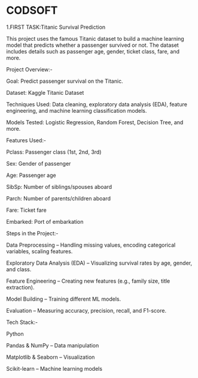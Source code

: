 # CODSOFT
1.FIRST TASK:Titanic Survival Prediction 

This project uses the famous Titanic dataset to build a machine learning model that predicts whether a passenger survived or not. The dataset includes details such as passenger age, gender, ticket class, fare, and more.

 Project Overview:-

Goal: Predict passenger survival on the Titanic.

Dataset: Kaggle Titanic Dataset

Techniques Used: Data cleaning, exploratory data analysis (EDA), feature engineering, and machine learning classification models.

Models Tested: Logistic Regression, Random Forest, Decision Tree, and more.

 Features Used:-

Pclass: Passenger class (1st, 2nd, 3rd)

Sex: Gender of passenger

Age: Passenger age

SibSp: Number of siblings/spouses aboard

Parch: Number of parents/children aboard

Fare: Ticket fare

Embarked: Port of embarkation

Steps in the Project:-

Data Preprocessing – Handling missing values, encoding categorical variables, scaling features.

Exploratory Data Analysis (EDA) – Visualizing survival rates by age, gender, and class.

Feature Engineering – Creating new features (e.g., family size, title extraction).

Model Building – Training different ML models.

Evaluation – Measuring accuracy, precision, recall, and F1-score.

Tech Stack:-

Python 

Pandas & NumPy – Data manipulation

Matplotlib & Seaborn – Visualization

Scikit-learn – Machine learning models






